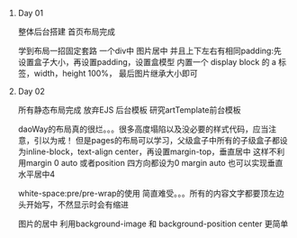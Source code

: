 1.    Day 01

      整体后台搭建
      首页布局完成

      学到布局一招固定套路 一个div中 图片居中 并且上下左右有相同padding:先设置盒子大小，再设置padding，设置盒模型
      内置一个 display block 的 a 标签，width，height 100%， 最后图片继承大小即可

2.    Day 02

      所有静态布局完成
      放弃EJS 后台模板 研究artTemplate前台模板

      daoWay的布局真的很烂。。。很多高度塌陷以及没必要的样式代码，应当注意，引以为戒！
      但是pages的布局可以学习，父级盒子中所有的子级盒子都设为inline-block，text-align center，再设置margin-top，垂直居中
      这样不利用margin 0 auto 或者position 四方向都设为0 margin auto 也可以实现垂直水平居中4

      white-space:pre/pre-wrap的使用 简直难受。。。所有的内容文字都要顶左边头开始写，不然显示时会有缩进

      图片的居中 利用background-image 和 background-position center 更简单